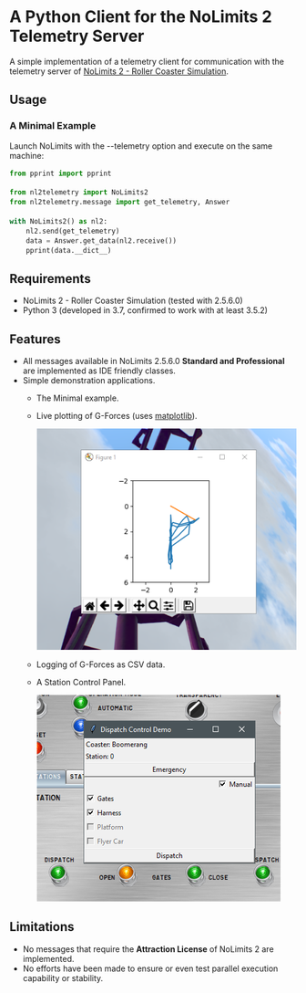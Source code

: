 # A Python Client for the NoLimits 2 Telemetry Server
A simple implementation of a telemetry client for communication with the telemetry server of [NoLimits 2 - Roller Coaster Simulation](http://www.nolimitscoaster.com/).

## Usage
### A Minimal Example

Launch NoLimits with the --telemetry option and execute on the same machine:

```Python
from pprint import pprint

from nl2telemetry import NoLimits2
from nl2telemetry.message import get_telemetry, Answer

with NoLimits2() as nl2:
    nl2.send(get_telemetry)
    data = Answer.get_data(nl2.receive())
    pprint(data.__dict__)
```

## Requirements
* NoLimits 2 - Roller Coaster Simulation (tested with 2.5.6.0)
* Python 3 (developed in 3.7, confirmed to work with at least 3.5.2)

## Features 
* All messages available in NoLimits 2.5.6.0 __Standard and Professional__ are
implemented as IDE friendly classes.
* Simple demonstration applications. 
    * The Minimal example.
    * Live plotting of G-Forces (uses [matplotlib](https://matplotlib.org/)).
    
        ![](docs/liveplot.png?raw=True
    "matplotlib interface for live g force logging")
    * Logging of G-Forces as CSV data.
    * A Station Control Panel.
    
        ![](docs/dispatch_control.png?raw=True
    "telemetry based control panel")

## Limitations
* No messages that require the __Attraction License__ of NoLimits 2
are implemented.
* No efforts have been made to ensure or even test parallel execution
capability or stability.
